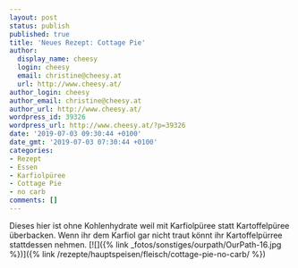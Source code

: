 ```yaml
---
layout: post
status: publish
published: true
title: 'Neues Rezept: Cottage Pie'
author:
  display_name: cheesy
  login: cheesy
  email: christine@cheesy.at
  url: http://www.cheesy.at/
author_login: cheesy
author_email: christine@cheesy.at
author_url: http://www.cheesy.at/
wordpress_id: 39326
wordpress_url: http://www.cheesy.at/?p=39326
date: '2019-07-03 09:30:44 +0100'
date_gmt: '2019-07-03 07:30:44 +0100'
categories:
- Rezept
- Essen
- Karfiolpüree
- Cottage Pie
- no carb
comments: []
---
```

Dieses hier ist ohne Kohlenhydrate weil mit Karfiolpüree statt Kartoffelpüree überbacken. Wenn ihr dem Karfiol gar nicht traut könnt ihr Kartoffelpürree stattdessen nehmen.
[![]({% link _fotos/sonstiges/ourpath/OurPath-16.jpg %})]({% link /rezepte/hauptspeisen/fleisch/cottage-pie-no-carb/ %})
